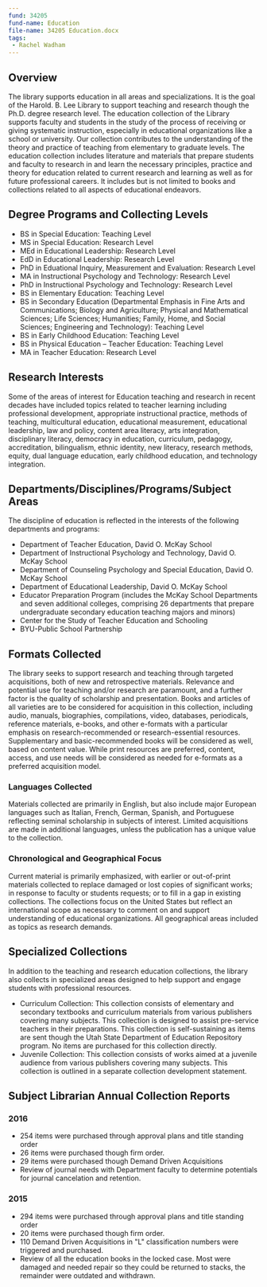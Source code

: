 ```yaml
---
fund: 34205
fund-name: Education
file-name: 34205 Education.docx
tags:
 - Rachel Wadham
---
```


## Overview

The library supports education in all areas and specializations. It is the goal of the Harold. B. Lee Library to support teaching and research though the Ph.D. degree research level.  The education collection of the Library supports faculty and students in the study of the process of receiving or giving systematic instruction, especially in educational organizations like a school or university.  Our collection contributes to the understanding of the theory and practice of teaching from elementary to graduate levels. The education collection includes literature and materials that prepare students and faculty to research in and learn the necessary principles, practice and theory for education related to current research and learning as well as for future professional careers. It includes but is not limited to books and collections related to all aspects of educational endeavors.

## Degree Programs and Collecting Levels

- BS in Special Education: Teaching Level
- MS in Special Education: Research Level
- MEd in Educational Leadership: Research Level
- EdD in Educational Leadership: Research Level
- PhD in Eduational Inquiry, Measurement and Evaluation: Research Level
- MA in Instructional Psychology and Technology: Research Level
- PhD in Instructional Psychology and Technology: Research Level
- BS in Elementary Education: Teaching Level
- BS in Secondary Education (Departmental Emphasis in Fine Arts and Communications; Biology and Agriculture; Physical and Mathematical Sciences; Life Sciences; Humanities; Family, Home, and Social Sciences; Engineering and Technology): Teaching Level
- BS in Early Childhood Education: Teaching Level
- BS in Physical Education – Teacher Education: Teaching Level
- MA in Teacher Education: Research Level

## Research Interests

Some of the areas of interest for Education teaching and research in recent decades have included topics related to teacher learning including professional development, appropriate instructional practice, methods of teaching, multicultural education, educational measurement, educational leadership, law and policy, content area literacy, arts integration, disciplinary literacy, democracy in education, curriculum, pedagogy, accreditation, bilingualism, ethnic identity, new literacy, research methods, equity, dual language education, early childhood education, and technology integration.

## Departments/<wbr>Disciplines/<wbr>Programs/<wbr>Subject Areas

The discipline of education is reflected in the interests of the following departments and programs:

- Department of Teacher Education, David O. McKay School
- Department of Instructional Psychology and Technology, David O. McKay School
- Department of Counseling Psychology and Special Education, David O. McKay School
- Department of Educational Leadership, David O. McKay School
- Educator Preparation Program (includes the McKay School Departments and seven additional colleges, comprising 26 departments that prepare undergraduate secondary education teaching majors and minors)
- Center for the Study of Teacher Education and Schooling
- BYU-Public School Partnership

## Formats Collected

The library seeks to support research and teaching through targeted acquisitions, both of new and retrospective materials. Relevance and potential use for teaching and/or research are paramount, and a further factor is the quality of scholarship and presentation. Books and articles of all varieties are to be considered for acquisition in this collection, including audio, manuals, biographies, compilations, video, databases, periodicals, reference materials, e-books, and other e-formats with a particular emphasis on research-recommended or research-essential resources. Supplementary and basic-recommended books will be considered as well, based on content value. While print resources are preferred, content, access, and use needs will be considered as needed for e-formats as a preferred acquisition model.

### Languages Collected

Materials collected are primarily in English, but also include major European languages such as Italian, French, German, Spanish, and Portuguese reflecting seminal scholarship in subjects of interest. Limited acquisitions are made in additional languages, unless the publication has a unique value to the collection.

### Chronological and Geographical Focus

Current material is primarily emphasized, with earlier or out-of-print materials collected to replace damaged or lost copies of significant works; in response to faculty or students requests; or to fill in a gap in existing collections. The collections focus on the United States but reflect an international scope as necessary to comment on and support understanding of educational organizations.  All geographical areas included as topics as research demands.

## Specialized Collections

In addition to the teaching and research education collections, the library also collects in specialized areas designed to help support and engage students with professional resources.

- Curriculum Collection: This collection consists of elementary and secondary textbooks and curriculum materials from various publishers covering many subjects. This collection is designed to assist pre-service teachers in their preparations.  This collection is self-sustaining as items are sent though the Utah State Department of Education Repository program.  No items are purchased for this collection directly.
- Juvenile Collection: This collection consists of works aimed at a juvenile audience from various publishers covering many subjects.  This collection is outlined in a separate collection development statement.

## Subject Librarian Annual Collection Reports

### 2016

- 254 items were purchased through approval plans and title standing order
- 26 items were purchased though firm order.
- 29 items were purchased though Demand Driven Acquisitions
- Review of journal needs with Department faculty to determine potentials for journal cancelation and retention.

### 2015

- 294 items were purchased through approval plans and title standing order
- 20 items were purchased though firm order.
- 110 Demand Driven Acquisitions in &quot;L&quot; classification numbers were triggered and purchased.
- Review of all the education books in the locked case.  Most were damaged and needed repair so they could be returned to stacks, the remainder were outdated and withdrawn.
